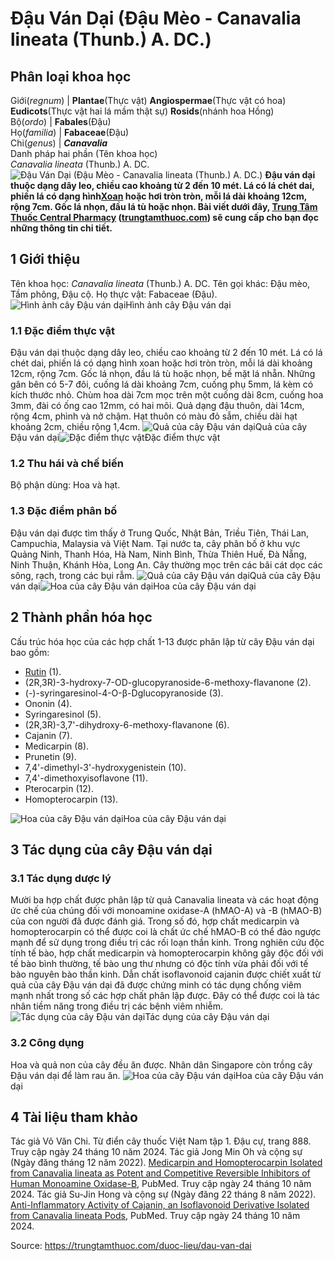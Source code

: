 # Đậu Ván Dại (Đậu Mèo - Canavalia lineata (Thunb.) A. DC.)

Phân loại khoa học  
---  
Giới(_regnum_) |  **Plantae**(Thực vật) **Angiospermae**(Thực vật có hoa) **Eudicots**(Thực vật hai lá mầm thật sự) **Rosids**(nhánh hoa Hồng)  
Bộ(_ordo_) | **Fabales**(Đậu)  
Họ(_familia_) | **Fabaceae**(Đậu)  
Chi(_genus_) | **_Canavalia_**  
Danh pháp hai phần (Tên khoa học)  
_Canavalia lineata_ (Thunb.) A. DC.  
![Đậu Ván Dại \(Đậu Mèo - Canavalia lineata \(Thunb.\) A. DC.\)](https://trungtamthuoc.com/images/others/dau-van-dai-8882.jpg)
**Đậu ván dại thuộc dạng dây leo, chiều cao khoảng từ 2 đến 10 mét. Lá có lá chét dai, phiến lá có dạng hình[Xoan](https://trungtamthuoc.com/duoc-lieu/cay-xoan "Xoan") hoặc hơi tròn tròn, mỗi lá dài khoảng 12cm, rộng 7cm. Gốc lá nhọn, đầu lá tù hoặc nhọn. Bài viết dưới đây, [Trung Tâm Thuốc Central Pharmacy](https://trungtamthuoc.com/ "Trung Tâm Thuốc Central Pharmacy") ([trungtamthuoc.com](https://trungtamthuoc.com/ "trungtamthuoc.com")) sẽ cung cấp cho bạn đọc những thông tin chi tiết.**
##  1 Giới thiệu
Tên khoa học: _Canavalia lineata_ (Thunb.) A. DC.
Tên gọi khác: Đậu mèo, Tầm phông, Đậu cộ.
Họ thực vật: Fabaceae (Đậu).
![Hình ảnh cây Đậu ván dại](https://trungtamthuoc.com/images/item/dau-van-dai-0.jpg)Hình ảnh cây Đậu ván dại
### 1.1 Đặc điểm thực vật
Đậu ván dại thuộc dạng dây leo, chiều cao khoảng từ 2 đến 10 mét. Lá có lá chét dai, phiến lá có dạng hình xoan hoặc hơi tròn tròn, mỗi lá dài khoảng 12cm, rộng 7cm. Gốc lá nhọn, đầu lá tù hoặc nhọn, bề mặt lá nhẵn. Những gân bên có 5-7 đôi, cuống lá dài khoảng 7cm, cuống phụ 5mm, lá kèm có kích thước nhỏ.
Chùm hoa dài 7cm mọc trên một cuống dài 8cm, cuống hoa 3mm, đài có ống cao 12mm, có hai môi.
Quả dạng đậu thuôn, dài 14cm, rộng 4cm, phình và nở chậm. Hạt thuôn có màu đỏ sẫm, chiều dài hạt khoảng 2cm, chiều rộng 1,4cm.
![Quả của cây Đậu ván dại](https://trungtamthuoc.com/images/item/dau-van-dai-6.jpg)Quả của cây Đậu ván dại![Đặc điểm thực vật](https://trungtamthuoc.com/images/item/dau-van-dai-1.jpg)Đặc điểm thực vật
### 1.2 Thu hái và chế biến
Bộ phận dùng: Hoa và hạt.
### 1.3 Đặc điểm phân bố
Đậu ván dại được tìm thấy ở Trung Quốc, Nhật Bản, Triều Tiên, Thái Lan, Campuchia, Malaysia và Việt Nam. Tại nước ta, cây phân bố ở khu vực Quảng Ninh, Thanh Hóa, Hà Nam, Ninh Bình, Thừa Thiên Huế, Đà Nẵng, Ninh Thuận, Khánh Hòa, Long An.
Cây thường mọc trên các bãi cát dọc các sông, rạch, trong các bụi rẫm.
![Quả của cây Đậu ván dại](https://trungtamthuoc.com/images/item/dau-van-dai-7.jpg)Quả của cây Đậu ván dại![Hoa của cây Đậu ván dại](https://trungtamthuoc.com/images/item/dau-van-dai-2.jpg)Hoa của cây Đậu ván dại
##  2 Thành phần hóa học
Cấu trúc hóa học của các hợp chất 1-13 được phân lập từ cây Đậu ván dại bao gồm:
  * [Rutin](https://trungtamthuoc.com/hoat-chat/rutin "Rutin") (1).
  * (2R,3R)-3-hydroxy-7-OD-glucopyranoside-6-methoxy-flavanone (2).
  * (-)-syringaresinol-4-O-β-Dglucopyranoside (3).
  * Ononin (4).
  * Syringaresinol (5).
  * (2R,3R)-3,7'-dihydroxy-6-methoxy-flavanone (6).
  * Cajanin (7).
  * Medicarpin (8).
  * Prunetin (9).
  * 7,4'-dimethyl-3'-hydroxygenistein (10).
  * 7,4'-dimethoxyisoflavone (11).
  * Pterocarpin (12).
  * Homopterocarpin (13).

![Hoa của cây Đậu ván dại](https://trungtamthuoc.com/images/item/dau-van-dai-3.jpg)Hoa của cây Đậu ván dại
##  3 Tác dụng của cây Đậu ván dại
### 3.1 Tác dụng dược lý
Mười ba hợp chất được phân lập từ quả Canavalia lineata và các hoạt động ức chế của chúng đối với monoamine oxidase-A (hMAO-A) và -B (hMAO-B) của con người đã được đánh giá. Trong số đó, hợp chất medicarpin và homopterocarpin có thể được coi là chất ức chế hMAO-B có thể đảo ngược mạnh để sử dụng trong điều trị các rối loạn thần kinh. Trong nghiên cứu độc tính tế bào, hợp chất medicarpin và homopterocarpin không gây độc đối với tế bào bình thường, tế bào ung thư nhưng có độc tính vừa phải đối với tế bào nguyên bào thần kinh.
Dẫn chất isoflavonoid cajanin được chiết xuất từ quả của cây Đậu ván dại đã được chứng minh có tác dụng chống viêm mạnh nhất trong số các hợp chất phân lập được. Đây có thể được coi là tác nhân tiềm năng trong điều trị các bệnh viêm nhiễm.
![Tác dụng của cây Đậu ván dại](https://trungtamthuoc.com/images/item/dau-van-dai-4.jpg)Tác dụng của cây Đậu ván dại
### 3.2 Công dụng
Hoa và quả non của cây đều ăn được. Nhân dân Singapore còn trồng cây Đậu ván dại để làm rau ăn.
![Hoa của cây Đậu ván dại](https://trungtamthuoc.com/images/item/dau-van-dai-5.jpg)Hoa của cây Đậu ván dại
##  4 Tài liệu tham khảo
Tác giả Võ Văn Chi. Từ điển cây thuốc Việt Nam tập 1. Đậu cự, trang 888. Truy cập ngày 24 tháng 10 năm 2024.
Tác giả Jong Min Oh và cộng sự (Ngày đăng tháng 12 năm 2022). [Medicarpin and Homopterocarpin Isolated from Canavalia lineata as Potent and Competitive Reversible Inhibitors of Human Monoamine Oxidase-B](https://pubmed.ncbi.nlm.nih.gov/36615451/), PubMed. Truy cập ngày 24 tháng 10 năm 2024.
Tác giả Su-Jin Hong và cộng sự (Ngày đăng 22 tháng 8 năm 2022). [Anti-Inflammatory Activity of Cajanin, an Isoflavonoid Derivative Isolated from Canavalia lineata Pods](https://pubmed.ncbi.nlm.nih.gov/36012755/), PubMed. Truy cập ngày 24 tháng 10 năm 2024.


Source: https://trungtamthuoc.com/duoc-lieu/dau-van-dai